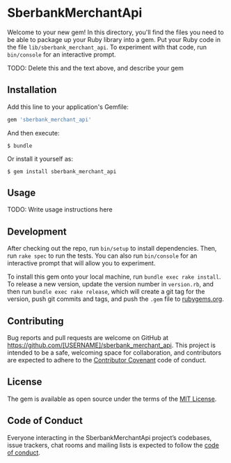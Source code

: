 # SberbankMerchantApi

Welcome to your new gem! In this directory, you'll find the files you need to be able to package up your Ruby library into a gem. Put your Ruby code in the file `lib/sberbank_merchant_api`. To experiment with that code, run `bin/console` for an interactive prompt.

TODO: Delete this and the text above, and describe your gem

## Installation

Add this line to your application's Gemfile:

```ruby
gem 'sberbank_merchant_api'
```

And then execute:

    $ bundle

Or install it yourself as:

    $ gem install sberbank_merchant_api

## Usage

TODO: Write usage instructions here

## Development

After checking out the repo, run `bin/setup` to install dependencies. Then, run `rake spec` to run the tests. You can also run `bin/console` for an interactive prompt that will allow you to experiment.

To install this gem onto your local machine, run `bundle exec rake install`. To release a new version, update the version number in `version.rb`, and then run `bundle exec rake release`, which will create a git tag for the version, push git commits and tags, and push the `.gem` file to [rubygems.org](https://rubygems.org).

## Contributing

Bug reports and pull requests are welcome on GitHub at https://github.com/[USERNAME]/sberbank_merchant_api. This project is intended to be a safe, welcoming space for collaboration, and contributors are expected to adhere to the [Contributor Covenant](http://contributor-covenant.org) code of conduct.

## License

The gem is available as open source under the terms of the [MIT License](https://opensource.org/licenses/MIT).

## Code of Conduct

Everyone interacting in the SberbankMerchantApi project’s codebases, issue trackers, chat rooms and mailing lists is expected to follow the [code of conduct](https://github.com/[USERNAME]/sberbank_merchant_api/blob/master/CODE_OF_CONDUCT.md).
